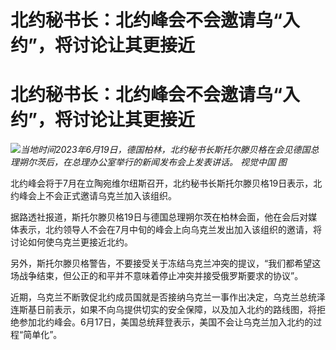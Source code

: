 # 北约秘书长：北约峰会不会邀请乌“入约”，将讨论让其更接近

# 北约秘书长：北约峰会不会邀请乌“入约”，将讨论让其更接近

![](https://inews.gtimg.com/om_bt/Ok9tZaUuWgF6b58IUwqm-7OvbHGtgx9SNiFWVPg_uUxV0AA/1000)_当地时间2023年6月19日，德国柏林，北约秘书长斯托尔滕贝格在会见德国总理朔尔茨后，在总理办公室举行的新闻发布会上发表讲话。
视觉中国 图_

北约峰会将于7月在立陶宛维尔纽斯召开，北约秘书长斯托尔滕贝格19日表示，北约峰会上不会正式邀请乌克兰加入该组织。

据路透社报道，斯托尔滕贝格19日与德国总理朔尔茨在柏林会面，他在会后对媒体表示，北约领导人不会在7月中旬的峰会上向乌克兰发出加入该组织的邀请，将讨论如何使乌克兰更接近北约。

另外，斯托尔滕贝格警告，不要接受关于冻结乌克兰冲突的提议，“我们都希望这场战争结束，但公正的和平并不意味着停止冲突并接受俄罗斯要求的协议”。

近期，乌克兰不断敦促北约成员国就是否接纳乌克兰一事作出决定，乌克兰总统泽连斯基日前表示，如果不向乌提供切实的安全保障，以及加入北约的路线图，将拒绝参加北约峰会。6月17日，美国总统拜登表示，美国不会让乌克兰加入北约的过程“简单化”。


